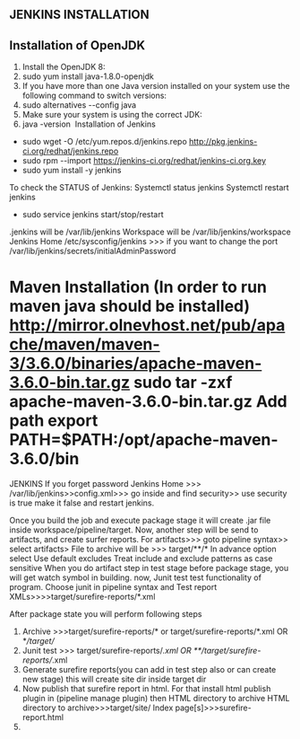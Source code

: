 JENKINS INSTALLATION
-

Installation of OpenJDK
-
1. Install the OpenJDK 8:
2. sudo yum install java-1.8.0-openjdk
3. If you have more than one Java version installed on your system use the following command to switch versions:
4. sudo alternatives --config java
5. Make sure your system is using the correct JDK:
6. java -version 
Installation of Jenkins
* sudo wget -O /etc/yum.repos.d/jenkins.repo http://pkg.jenkins-ci.org/redhat/jenkins.repo
* sudo rpm --import https://jenkins-ci.org/redhat/jenkins-ci.org.key
* sudo yum install -y jenkins

To check the STATUS of Jenkins:
Systemctl status jenkins
Systemctl restart jenkins
* sudo service jenkins start/stop/restart

.jenkins will be /var/lib/jenkins
Workspace will be  /var/lib/jenkins/workspace
Jenkins Home
/etc/sysconfig/jenkins >>> if you want to change the port 
/var/lib/jenkins/secrets/initialAdminPassword

Maven Installation (In order to run maven java should be installed)
http://mirror.olnevhost.net/pub/apache/maven/maven-3/3.6.0/binaries/apache-maven-3.6.0-bin.tar.gz
sudo tar -zxf apache-maven-3.6.0-bin.tar.gz
Add path
export PATH=$PATH:/opt/apache-maven-3.6.0/bin
============================================================================================================
JENKINS
If you forget password Jenkins Home >>> /var/lib/jenkins>>config.xml>>> go inside and find security>> use security is true make it false and restart jenkins.

Once you build the job and execute package stage it will create .jar file inside workspace/pipeline/target. 
Now,  another step will be send to artifacts, and create surfer reports.
For artifacts>>> goto pipeline syntax>> select artifacts> File to archive will be >>> target/**/*
In advance option select
Use default excludes
Treat include and exclude patterns as case sensitive
 When you do artifact step in test stage before package stage, you will get watch symbol in building. now, Junit test test functionality of program.
Choose junit in pipeline syntax and Test report XMLs>>>>target/surefire-reports/*.xml






After package state you will perform following steps
1. Archive >>>target/surefire-reports/* or target/surefire-reports/*.xml OR **/target/*
2. Junit test >>> target/surefire-reports/*.xml OR **/target/surefire-reports/*.xml
3. Generate surefire reports(you can add in test step also or can create new stage) this will create site dir inside target dir 
4. Now publish that surefire report in html. For that install html publish plugin in (pipeline manage plugin) then HTML directory to archive
HTML directory to archive>>>target/site/
Index page[s]>>>surefire-report.html
5. 






